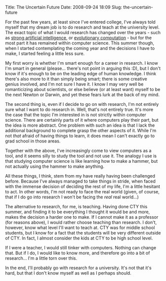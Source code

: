 Title: The Uncertain Future
Date: 2008-09-24 18:09
Slug: the-uncertain-future

For the past few years, at least since I've entered college, I've always
told myself that my dream job is to do research and teach at the
university level. The exact topic of what I would research has changed
over the years - such as [strong artificial
intelligence](http://en.wikipedia.org/wiki/Strong_AI), or [evolutionary
computation](http://en.wikipedia.org/wiki/Evolutionary_computation) -
but for the most part it has remained within computer science. This
summer though, when I started contemplating the coming year and the
decisions I have to make, I started feeling a little less sure.

My first worry is whether I'm smart enough for a career in research. I
know I'm smart in general (please... there's not point in arguing this
:D), but I don't know if it's enough to be on the leading edge of human
knowledge. I think there's also more to it than simply being smart;
there is some creative genius involved, and I'm not sure I have it. I
know I may very well be romanticizing about scientists, or else believe
(or at least want) myself to be the next Newton or Darwin, and yet these
fears lurk at the back of my mind.

The second thing is, even if I decide to go on with research, I'm not
entirely sure what I want to do research in. Well, that's not entirely
true. It's more the case that the topic I'm interested in is not
strictly within computer science. There are certainly parts of it where
computers play their part, but the idea is more abstract. One problem
with such an idea is that I lack the additional background to complete
grasp the other aspects of it. While I'm not *that* afraid of having
things to learn, it does mean I can't exactly go to grad school in those
areas.

Together with the above, I've increasingly come to view computers as a
tool, and it seems silly to study the tool and not use it. The analogy I
use is that studying computer science is like learning how to make a
hammer, but not actually using the hammer to make anything.

All these things, I think, stem from my have really having been
challenged before. Because I've always managed to take things in stride,
when faced with the immense decision of deciding the rest of my life,
I'm a little hesitant to act. In other words, I'm not ready to face the
real world (given, of course, that if I do go into research I won't be
facing the *real* real world...)

The alternative to research, for me, is teaching. Having done CTY this
summer, and finding it to be everything I thought it would be and more,
makes the decision a harder one to make. If I cannot make it as a
professor (for reasons above), I would rather choose teaching than
research. I don't, however, know what level I'll want to teach at. CTY
was for middle school students, but I know for a fact that the students
will be very different outside of CTY. In fact, I almost consider the
kids at CTY to be high school level.

If I were a teacher, I would still tinker with computers. Nothing can
change that. But if I do, I would like to know more, and therefore go
into a bit of research... I'm a little torn over this.

In the end, I'll probably go with research for a university. It's not
that it's hard, but that I don't know myself as well as I perhaps
should.


